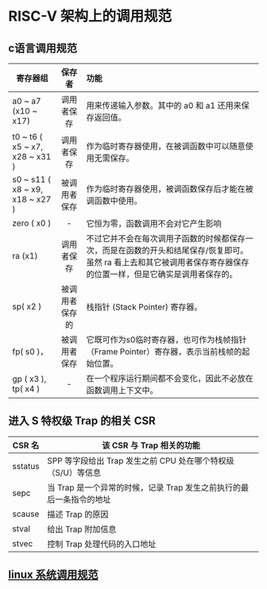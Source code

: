 # RISC-V 架构上的调用规范

## c语言调用规范

| 寄存器组                        |     保存者     | 功能                                                                                                                                                                |
| ------------------------------- | :------------: | :------------------------------------------------------------------------------------------------------------------------------------------------------------------ |
| a0 ~ a7 (x10 ~ x17)             |   调用者保存   | 用来传递输入参数。其中的 a0 和 a1 还用来保存返回值。                                                                                                                |
| t0 ~ t6 ( x5 ~ x7, x28 ~ x31 )  |   调用者保存   | 作为临时寄存器使用，在被调函数中可以随意使用无需保存。                                                                                                              |
| s0 ~ s11 ( x8 ~ x9, x18 ~ x27 ) |  被调用者保存  | 作为临时寄存器使用，被调函数保存后才能在被调函数中使用。                                                                                                            |
| zero ( x0 )                     |       -        | 它恒为零，函数调用不会对它产生影响                                                                                                                                  |
| ra (x1)                         |   调用者保存   | 不过它并不会在每次调用子函数的时候都保存一次，而是在函数的开头和结尾保存/恢复即可。虽然 ra 看上去和其它被调用者保存寄存器保存的位置一样，但是它确实是调用者保存的。 |
| sp( x2 )                        | 被调用者保存的 | 栈指针 (Stack Pointer) 寄存器。                                                                                                                                     |
| fp( s0 )，                      |  被调用者保存  | 它既可作为s0临时寄存器，也可作为栈帧指针（Frame Pointer）寄存器，表示当前栈帧的起始位置。                                                                           |
| gp ( x3 ), tp( x4 )             |       -        | 在一个程序运行期间都不会变化，因此不必放在函数调用上下文中。                                                                                                        |

## 进入 S 特权级 Trap 的相关 CSR

| CSR 名  | 该 CSR 与 Trap 相关的功能                                            |
| ------- | -------------------------------------------------------------------- |
| sstatus | SPP 等字段给出 Trap 发生之前 CPU 处在哪个特权级（S/U）等信息         |
| sepc    | 当 Trap 是一个异常的时候，记录 Trap 发生之前执行的最后一条指令的地址 |
| scause  | 描述 Trap 的原因                                                     |
| stval   | 给出 Trap 附加信息                                                   |
| stvec   | 控制 Trap 处理代码的入口地址                                         |

## [linux 系统调用规范](https://marcin.juszkiewicz.com.pl/download/tables/syscalls.html)
